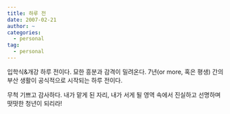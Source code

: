 ```yaml
---
title: 하루 전
date: 2007-02-21
author: ~
categories:
  - personal
tag:
  - personal
---
```




입학식&개강 하루 전이다. 
묘한 흥분과 감격이 밀려온다. 
7년(or more, 혹은 평생) 간의 부산 생활이 공식적으로 시작되는 하루 전이다.

무척 기쁘고 감사하다. 
내가 맡게 된 자리, 내가 서게 될 영역 속에서 진실하고 선명하며 떳떳한 청년이 되리라!



 






